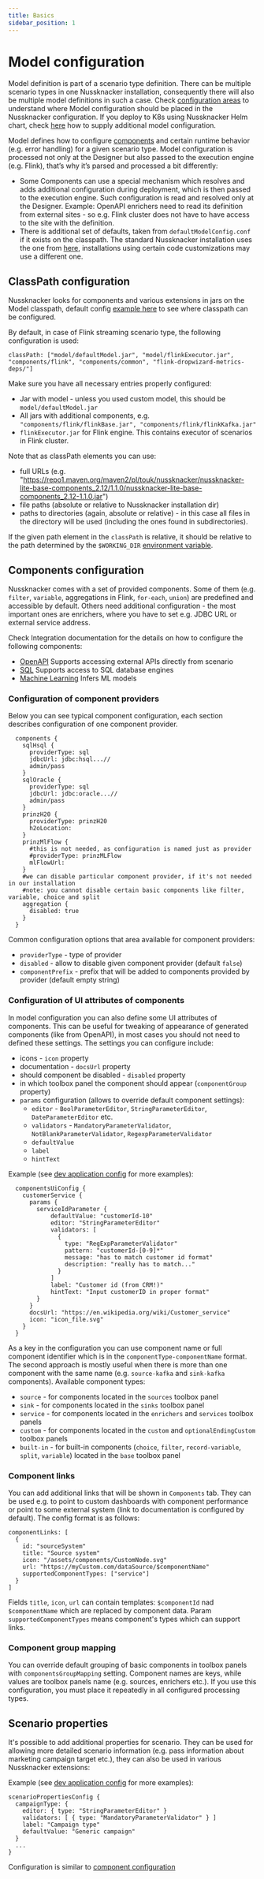 ```yaml
---
title: Basics
sidebar_position: 1
---
```

# Model configuration

Model definition is part of a scenario type definition. There can be multiple scenario types in one Nussknacker installation, consequently there will also be multiple model definitions in such a case. 
Check [configuration areas](../index.mdx#configuration-areas) to understand where Model configuration should be placed in the Nussknacker configuration. If you deploy to K8s using Nussknacker Helm chart, check [here](../ScenarioDeploymentConfiguration.md#overriding-configuration-passed-to-runtime) how to supply additional model configuration.

Model defines how to configure [components](../../about/GLOSSARY#component) and certain runtime behavior (e.g. error handling) for a given scenario type. Model configuration is processed not only at the Designer but also passed to the execution engine (e.g. Flink), that’s why it’s parsed and processed a bit differently: 

* Some Components can use a special mechanism which resolves and adds additional configuration during deployment, which is then passed to the execution engine. Such configuration is read and resolved only at the Designer. Example: OpenAPI enrichers need to read its definition from external sites - so e.g. Flink cluster does not have to have access to the site with the definition. 
* There is additional set of defaults, taken from `defaultModelConfig.conf` if it exists on the classpath. The standard Nussknacker installation uses the one from [here](https://github.com/TouK/nussknacker/blob/staging/defaultModel/src/main/resources/defaultModelConfig.conf), installations using certain code customizations may use a different one.       
                 
## ClassPath configuration

Nussknacker looks for components and various extensions in jars on the Model classpath, default config [example here](https://github.com/TouK/nussknacker/blob/staging/nussknacker-dist/src/universal/conf/application.conf) to see where classpath can be configured.

By default, in case of Flink streaming scenario type, the following configuration is used:
```
classPath: ["model/defaultModel.jar", "model/flinkExecutor.jar", "components/flink", "components/common", "flink-dropwizard-metrics-deps/"]
```
Make sure you have all necessary entries properly configured:
- Jar with model - unless you used custom model, this should be `model/defaultModel.jar`
- All jars with additional components, e.g. `"components/flink/flinkBase.jar", "components/flink/flinkKafka.jar"`
- `flinkExecutor.jar` for Flink engine. This contains executor of scenarios in Flink cluster.

Note that as classPath elements you can use:
- full URLs (e.g. "https://repo1.maven.org/maven2/pl/touk/nussknacker/nussknacker-lite-base-components_2.12/1.1.0/nussknacker-lite-base-components_2.12-1.1.0.jar")
- file paths (absolute or relative to Nussknacker installation dir)
- paths to directories (again, absolute or relative) - in this case all files in the directory will be used (including the ones found in subdirectories).

If the given path element in the `classPath` is relative, it should be relative to the path determined by the `$WORKING_DIR` [environment variable](../../configuration/Common.md#basic-environment-variables).

<!-- TODO 
### Object naming
-->

## Components configuration 

Nussknacker comes with a set of provided components. Some of them (e.g. `filter`, `variable`, aggregations in Flink, `for-each`, `union`) are 
predefined and accessible by default. Others need additional configuration - the most important ones are enrichers, where you have to set e.g. JDBC URL or external service address.

Check Integration documentation for the details on how to configure the following components:
- [OpenAPI](../../integration/OpenAPI.md) Supports accessing external APIs directly from scenario 
- [SQL](../../integration/Sql.md)         Supports access to SQL database engines    
- [Machine Learning](../../integration/MachineLearning.md)         Infers ML models


### Configuration of component providers

Below you can see typical component configuration, each section describes configuration of one component provider.

```
  components {
    sqlHsql {
      providerType: sql
      jdbcUrl: jdbc:hsql...//
      admin/pass
    }
    sqlOracle {
      providerType: sql
      jdbcUrl: jdbc:oracle...//
      admin/pass
    }
    prinzH20 {
      providerType: prinzH20
      h2oLocation:
    }
    prinzMlFlow {
      #this is not needed, as configuration is named just as provider
      #providerType: prinzMLFlow
      mlFlowUrl:
    }
    #we can disable particular component provider, if it's not needed in our installation
    #note: you cannot disable certain basic components like filter, variable, choice and split
    aggregation {
      disabled: true
    }
  }
```

Common configuration options that area available for component providers:
* `providerType` - type of provider
* `disabled` - allow to disable given component provider (default `false`)
* `componentPrefix` - prefix that will be added to components provided by provider (default empty string)

### Configuration of UI attributes of components

In model configuration you can also define some UI attributes of components. This can be useful for tweaking of appearance of generated components (like from OpenAPI), 
in most cases you should not need to defined these settings. The settings you can configure include:
* icons - `icon` property
* documentation - `docsUrl` property
* should component be disabled - `disabled` property
* in which toolbox panel the component should appear (`componentGroup` property)  
* `params` configuration (allows to override default component settings):
  * `editor` - `BoolParameterEditor`, `StringParameterEditor`, `DateParameterEditor` etc. 
  * `validators` - `MandatoryParameterValidator`, `NotBlankParameterValidator`, `RegexpParameterValidator`
  * `defaultValue`
  * `label`
  * `hintText`

Example (see [dev application config](https://github.com/TouK/nussknacker/blob/staging/engine/flink/management/dev-model/src/main/resources/defaultModelConfig.conf#L18) for more examples):
```
  componentsUiConfig {
    customerService {
      params {
        serviceIdParameter {
            defaultValue: "customerId-10"
            editor: "StringParameterEditor"
            validators: [ 
              {
                type: "RegExpParameterValidator"
                pattern: "customerId-[0-9]*"
                message: "has to match customer id format"
                description: "really has to match..."
              }
            ]
            label: "Customer id (from CRM!)"
            hintText: "Input customerID in proper format"
        }
      }
      docsUrl: "https://en.wikipedia.org/wiki/Customer_service"
      icon: "icon_file.svg"
    }
  }
```

As a key in the configuration you can use component name or full component identifier which is in the `componentType-componentName` format.
The second approach is mostly useful when there is more than one component with the same name (e.g. `source-kafka` and `sink-kafka` components). 
Available component types:
- `source` - for components located in the `sources` toolbox panel
- `sink` - for components located in the `sinks` toolbox panel
- `service` - for components located in the `enrichers` and `services` toolbox panels
- `custom` - for components located in the `custom` and `optionalEndingCustom` toolbox panels
- `built-in` - for built-in components (`choice`, `filter`, `record-variable`, `split`, `variable`) located in the `base` toolbox panel

### Component links

You can add additional links that will be shown in `Components` tab. They can be used e.g. to point to 
custom dashboards with component performance or point to some external system (link to documentation is configured by default). 
The config format is as follows:
```
componentLinks: [
  {
    id: "sourceSystem"
    title: "Source system"
    icon: "/assets/components/CustomNode.svg"
    url: "https://myCustom.com/dataSource/$componentName" 
    supportedComponentTypes: ["service"]
  }
]
```
Fields `title`, `icon`, `url` can contain templates: `$componentId` nad `$componentName` which are replaced by component data. Param `supportedComponentTypes` means component's types which can support links.

### Component group mapping

You can override default grouping of basic components in toolbox panels with `componentsGroupMapping` setting. Component
names are keys, while values are toolbox panels name (e.g. sources, enrichers etc.). If you use this configuration, you
must place it repeatedly in all configured processing types.

## Scenario properties

It's possible to add additional properties for scenario. 
They can be used for allowing more detailed scenario information (e.g. pass information about marketing campaign target etc.), 
they can also be used in various Nussknacker extensions: 

Example (see [dev application config](https://github.com/TouK/nussknacker/blob/staging/engine/flink/management/dev-model/src/main/resources/defaultModelConfig.conf#L61) for more examples):

```
scenarioPropertiesConfig {
  campaignType: {
    editor: { type: "StringParameterEditor" }
    validators: [ { type: "MandatoryParameterValidator" } ]
    label: "Campaign type"
    defaultValue: "Generic campaign"
  }
  ...
}
```
Configuration is similar to [component configuration](#configuration-of-ui-attributes-of-components)
